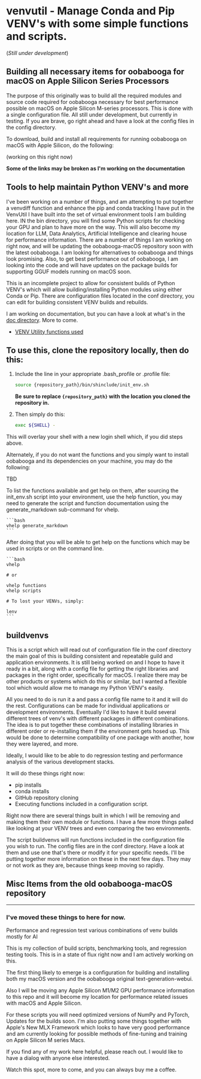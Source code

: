 # venvutil - Manage Conda and Pip VENV's with some simple functions and scripts.
(*Still under development*)

## Building all necessary items for oobabooga for macOS on Apple Silicon Series Processors

The purpose of this originally was to build all the required modules and source code required for oobabooga necessary for best performance possible on macOS on Apple Silicon M-series processors. This is done with a single configuration file. All still under development, but currently in testing.  If you are brave, go right ahead and have a look at the config files in the config directory.

To download, build and install all requirements for running oobabooga on macOS with Apple Silicon, do the following:

(working on this right now)

**Some of the links may be broken as I'm working on the documentation**
## Tools to help maintain Python VENV's and more

I've been working on a number of things, and am attempting to put together a venvdiff function and enhance the pip and conda tracking I have put in the VenvUtil I have built into the set of virtual environment tools I am building here.  IN the bin directory, you will find some Python scripts for checking your GPU and plan to have more on the way.  This will also become my location for LLM, Data Analytics, Artificial Intelligence and clearing house for performance information. There are a number of things I am working on right now, and will be updating the oobabooga-macOS repository soon with the latest oobabooga. I am looking for alternatives to oobabooga and things look promising.  Also, to get best performance out of oobabooga, I am looking into the code and will have updates on the package builds for supporting GGUF models running on macOS soon.

This is an incomplete project to allow for consistent builds of Python VENV's which will allow building/installing Python modules using either Conda or Pip. There are configuration files located in the conf directory, you can edit for building consistent VENV builds and rebuilds.

I am working on documentation, but you can have a look at what's in the [doc directory](docs). More to come.

* [VENV Utility functions used](docs/Functions.md)
  
## To use this, clone the repository locally, then do this:

1. Include the line in your appropriate .bash_profile or .profile file:

    ```bash
    source {repository_path}/bin/shinclude/init_env.sh
    ```

    **Be sure to replace `{repository_path}` with the location you cloned the repository in.**

1. Then simply do this:

    ```bash
    exec ${SHELL} -
    ```

This will overlay your shell with a new login shell which, if you did steps above.

Alternately, if you do not want the functions and you simply want to install oobabooga and its dependencies on your machine, you may do the following:

TBD

To list the functions available and get help on them, after sourcing the init_env.sh script into your environment, use the help function, you may need to generate the script and function documentation using the generate_markdown sub-command for vhelp.

    ```bash
    vhelp generate_markdown
    ```

After doing that you will be able to get help on the functions which may be used in scripts or on the command line.

    ```bash
    vhelp

    # or

    vhelp functions
    vhelp scripts

    # To lost your VENVs, simply:

    lenv
    ```

## buildvenvs
This is a script which will read out of configuration file in the conf directory the main goal of this is building consistent and repeatable guild and application environments.  It is still  being worked on and I hope to have it ready in a bit, along with a config file for getting the right libraries and packages in the right order, specifically for macOS. I realize there may be other products or systems which do this or similar, but I wanted a flexible tool which would allow me to manage my Python VENV's easily.

All you need to do is run it a and pass a config file name to it and it will do the rest. Configurations can be made for individual applications  or development environments.  Eventually I'd like to have it build several different trees of venv's with different packages in different combinations. The idea is to put together these combinations of installing libraries in different order or re-installing them if the environment gets hosed up.  This would be done to determine compatibility of one package with another, how they were layered, and more.

Ideally, I would like to be able to do regression testing and performance analysis of the various development stacks.

It will do these things right now:
* pip installs
* conda installs
* GitHub repository cloning
* Executing functions included in a configuration script.

Right now there are several things built in which I will be removing and making them their own module or functions. I have a few more things palled like looking at your VENV trees and even comparing the two environments. 

The script buildvenvs will run functions included in the configuration file you wish to run. The config files are in the conf directory. Have a look at them and use one that's there or modify it for your specific needs. I'll be putting together more information on these in the next few days. They may or not work as they are, because things keep moving so rapidly.

## Misc Items from the old oobabooga-macOS repository
---

### I've moved these things to here for now.

Performance and regression test various combinations of venv builds mostly for AI

This is my collection of build scripts, benchmarking tools, and regression testing tools.  This is in a state of flux right now and I am actively working on this.

The first thing likely to emerge is a configuration for building and installing both my macOS version and the oobabooga original text-generation-webui.

Also I will be moving any Apple Silicon M1/M2 GPU performance information to this repo and it will become my location for performance related issues with macOS and Apple Silicon.

For these scripts you will need optimized versions of NumPy and PyTorch, Updates for the builds soon. I'm also putting some things together with Apple's New MLX Framework which looks to have very good performance and am currently looking for possible methods of fine-tuning and training on Apple Silicon M series Macs.

If you find any of my work here helpful, please reach out. I would like to have a dialog with anyone else interested.

Watch this spot, more to come, and you can always buy me a coffee.
